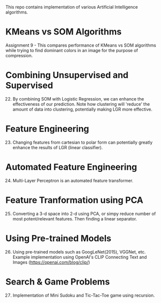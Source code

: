This repo contains implementation of various Artificial Intelligence algorithms.

#  KMeans vs SOM Algorithms
Assignment 9 - This compares performance of KMeans vs SOM algorithms while trying to find dominant colors in an image for the purpose of compression.

# Combining Unsupervised and Supervised
22. By combining SOM with Logistic Regression, we can enhance the effectiveness of our prediction. Note how clustering will 'reduce' the amount of data into clustering, potentially making LGR more effective.


# Feature Engineering
23. Changing features from cartesian to polar form can potentially greatly enhance the results of LGR (linear classifier).

# Automated Feature Engineering
24. Multi-Layer Perceptron is an automated feature transformer.

# Feature Tranformation using PCA
25. Converting a 3-d space into 2-d using PCA, or simpy reduce number of most potent/relevant features. Then finding a linear separator. 

# Using Pre-trained Models
26. Using pre-trained models such as GoogLeNet(2015), VGGNet, etc. Example implementation using OpenAI's CLIP Connecting Text and Images (https://openai.com/blog/clip/)

# Search & Game Problems
27. Implementation of Mini Sudoku and Tic-Tac-Toe game using recursion.
